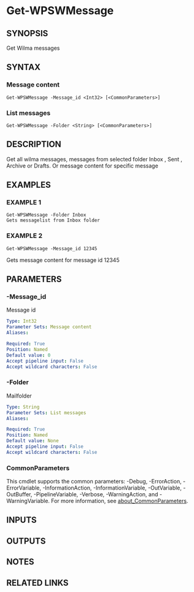 ﻿---
external help file: WilmaPSWorker-help.xml
Module Name: WilmaPSWorker
online version:
schema: 2.0.0
---

# Get-WPSWMessage

## SYNOPSIS
Get Wilma messages

## SYNTAX

### Message content
```
Get-WPSWMessage -Message_id <Int32> [<CommonParameters>]
```

### List messages
```
Get-WPSWMessage -Folder <String> [<CommonParameters>]
```

## DESCRIPTION
Get all wilma messages, messages from selected folder Inbox , Sent , Archive or Drafts.
Or message content for specific message

## EXAMPLES

### EXAMPLE 1
```
Get-WPSWMessage -Folder Inbox
Gets messagelist from Inbox folder
```

### EXAMPLE 2
```
Get-WPSWMessage -Message_id 12345
```

Gets message content for message id 12345

## PARAMETERS

### -Message_id
Message id

```yaml
Type: Int32
Parameter Sets: Message content
Aliases:

Required: True
Position: Named
Default value: 0
Accept pipeline input: False
Accept wildcard characters: False
```

### -Folder
Mailfolder

```yaml
Type: String
Parameter Sets: List messages
Aliases:

Required: True
Position: Named
Default value: None
Accept pipeline input: False
Accept wildcard characters: False
```

### CommonParameters
This cmdlet supports the common parameters: -Debug, -ErrorAction, -ErrorVariable, -InformationAction, -InformationVariable, -OutVariable, -OutBuffer, -PipelineVariable, -Verbose, -WarningAction, and -WarningVariable. For more information, see [about_CommonParameters](http://go.microsoft.com/fwlink/?LinkID=113216).

## INPUTS

## OUTPUTS

## NOTES

## RELATED LINKS
